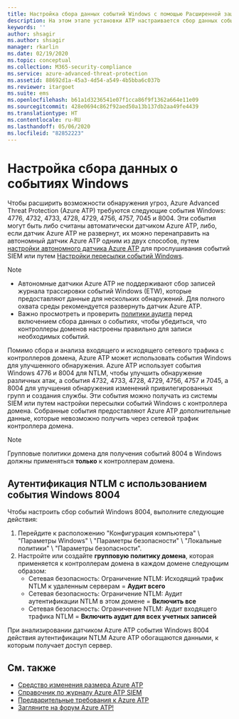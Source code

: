 ```yaml
---
title: Настройка сбора данных событий Windows с помощью Расширенной защиты от угроз Azure
description: На этом этапе установки ATP настраивается сбор данных событий Windows.
keywords: ''
author: shsagir
ms.author: shsagir
manager: rkarlin
ms.date: 02/19/2020
ms.topic: conceptual
ms.collection: M365-security-compliance
ms.service: azure-advanced-threat-protection
ms.assetid: 88692d1a-45a3-4d54-a549-4b5bba6c037b
ms.reviewer: itargoet
ms.suite: ems
ms.openlocfilehash: b61a1d3236541e07f1cca86f9f1362a664e11e09
ms.sourcegitcommit: 428e0694c862f92aed50a13b137db2aa49fe4439
ms.translationtype: HT
ms.contentlocale: ru-RU
ms.lasthandoff: 05/06/2020
ms.locfileid: "82852223"
---
```

# <a name="configure-windows-event-collection"></a>Настройка сбора данных о событиях Windows

Чтобы расширить возможности обнаружения угроз, Azure Advanced Threat Protection (Azure ATP) требуются следующие события Windows: 4776, 4732, 4733, 4728, 4729, 4756, 4757, 7045 и 8004. Эти события могут быть либо считаны автоматически датчиком Azure ATP, либо, если датчик Azure ATP не развернут, их можно перенаправить на автономный датчик Azure ATP одним из двух способов, путем [настройки автономного датчика Azure ATP](configure-event-forwarding.md) для прослушивания событий SIEM или путем [Настройки пересылки событий Windows](configure-event-forwarding.md).

> [!NOTE]
>
> - Автономные датчики Azure ATP не поддерживают сбор записей журнала трассировки событий Windows (ETW), которые предоставляют данные для нескольких обнаружений. Для полного охвата среды рекомендуется развернуть датчик Azure ATP.
> - Важно просмотреть и проверить [политики аудита](atp-advanced-audit-policy.md) перед включением сбора данных о событиях, чтобы убедиться, что контроллеры доменов настроены правильно для записи необходимых событий.

Помимо сбора и анализа входящего и исходящего сетевого трафика с контроллеров домена, Azure ATP может использовать события Windows для улучшенного обнаружения. Azure ATP использует события Windows 4776 и 8004 для NTLM, чтобы улучшить обнаружение различных атак, а события 4732, 4733, 4728, 4729, 4756, 4757 и 7045, а 8004 для улучшения обнаружения изменений привилегированных групп и создания службы. Эти события можно получать из системы SIEM или путем настройки пересылки событий Windows с контроллера домена. Собранные события предоставляют Azure ATP дополнительные данные, которые невозможно получить через сетевой трафик контроллера домена.

> [!NOTE]
> Групповые политики домена для получения событий 8004 в Windows должны применяться **только** к контроллерам домена.

## <a name="ntlm-authentication-using-windows-event-8004"></a>Аутентификация NTLM с использованием события Windows 8004

Чтобы настроить сбор событий Windows 8004, выполните следующие действия:

1. Перейдите к расположению "Конфигурация компьютера" \ "Параметры Windows" \ "Параметры безопасности" \ "Локальные политики" \ "Параметры безопасности".
2. Настройте или создайте **групповую политику домена**, которая применяется к контроллерам домена в каждом домене следующим образом:
   - Сетевая безопасность: Ограничение NTLM: Исходящий трафик NTLM к удаленным серверам = **Аудит всего**
   - Сетевая безопасность: Ограничение NTLM: Аудит аутентификации NTLM в этом домене = **Включить все**
   - Сетевая безопасность: Ограничение NTLM: Аудит входящего трафика NTLM = **Включить аудит для всех учетных записей**

При анализировании датчиком Azure ATP события Windows 8004 действия аутентификации NTLM Azure ATP обогащаются данными, к которым получает доступ сервер.

## <a name="see-also"></a>См. также

- [Средство изменения размера Azure ATP](https://aka.ms/aatpsizingtool)
- [Справочник по журналу Azure ATP SIEM](cef-format-sa.md)
- [Предварительные требования к Azure ATP](atp-prerequisites.md)
- [Загляните на форум Azure ATP!](https://aka.ms/azureatpcommunity)
